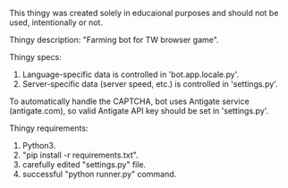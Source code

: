 This thingy was created solely in educaional purposes and should not be used, intentionally or not.

Thingy description: 
"Farming bot for TW browser game".

Thingy specs:
1. Language-specific data is controlled in 'bot.app.locale.py'.
2. Server-specific data (server speed, etc.) is controlled in 'settings.py'.

To automatically handle the CAPTCHA, bot uses Antigate service (antigate.com),
so valid Antigate API key should be set in 'settings.py'.

Thingy requirements:
1. Python3.
2. "pip install -r requirements.txt".
3. carefully edited "settings.py" file.
4. successful "python runner.py" command.


